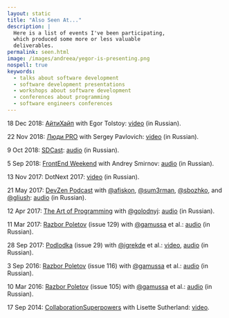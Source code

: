 ```yaml
---
layout: static
title: "Also Seen At..."
description: |
  Here is a list of events I've been participating,
  which produced some more or less valuable
  deliverables.
permalink: seen.html
image: /images/andreea/yegor-is-presenting.png
nospell: true
keywords:
  - talks about software development
  - software development presentations
  - workshops about software development
  - conferences about programming
  - software engineers conferences
---
```


18 Dec 2018:
[АйтиХайп](https://www.youtube.com/channel/UC25Ol81YfP1wvJG37mTdYww)
with Egor Tolstoy:
[video](https://www.youtube.com/watch?v=ca9ou5t6yyY) (in Russian).

22 Nov 2018:
[Люди PRO](https://www.youtube.com/channel/UCnfR9C-3Oxt7jl6Q-JNDd4g)
with Sergey Pavlovich:
[video](https://www.youtube.com/watch?v=3-TJ-XhEUV4) (in Russian).

9 Oct 2018:
[SDCast](https://sdcast.ksdaemon.ru/):
[audio](https://sdcast.ksdaemon.ru/2018/10/sdcast-87/) (in Russian).

5 Sep 2018:
[FrontEnd Weekend](http://www.frontendweekend.ml)
with Andrey Smirnov:
[audio](https://soundcloud.com/frontend-weekend/fw-68) (in Russian).

13 Nov 2017:
DotNext 2017:
[video](https://youtu.be/FMktdWexo8A?t=27076) (in Russian).

21 May 2017:
[DevZen Podcast](https://devzen.ru/)
with [@afiskon](https://twitter.com/afiskon), [@sum3rman](https://twitter.com/sum3rman), [@sbozhko](https://twitter.com/sbozhko), and [@gliush](https://twitter.com/gliush):
[audio](https://devzen.ru/episode-0143/) (in Russian).

12 Apr 2017:
[The Art of Programming](http://blog.golodnyj.ru/)
with [@golodnyj](https://twitter.com/golodnyj):
[audio](http://blog.golodnyj.ru/2017/04/135-art-of-programming-drinking.html) (in Russian).

11 Mar 2017:
[Razbor Poletov](http://razbor-poletov.com/) (issue 129)
with [@gamussa](https://twitter.com/gamussa) et al.:
[audio](http://razbor-poletov.com/2017/03/episode-129.html) (in Russian).

28 Sep 2017:
[Podlodka](https://soundcloud.com/podlodka) (issue 29)
with [@igrekde](https://twitter.com/igrekde) et al.:
[video](https://www.youtube.com/watch?v=RiXXCYMjqZE),
[audio](https://soundcloud.com/podlodka/podlodka-27-obektno-orientirovannoe-programmirovanie) (in Russian).

3 Sep 2016:
[Razbor Poletov](http://razbor-poletov.com/) (issue 116)
with [@gamussa](https://twitter.com/gamussa) et al.:
[audio](http://razbor-poletov.com/2016/09/episode-116.html) (in Russian).

10 Mar 2016:
[Razbor Poletov](http://razbor-poletov.com/) (issue 105)
with [@gamussa](https://twitter.com/gamussa) et al.:
[audio](http://razbor-poletov.com/2016/03/episode-105.html) (in Russian).

17 Sep 2014:
[CollaborationSuperpowers](http://www.CollaborationSuperpowers.com) with
Lisette Sutherland:
[video](https://www.youtube.com/watch?v=TWBBZK_XRNU).
